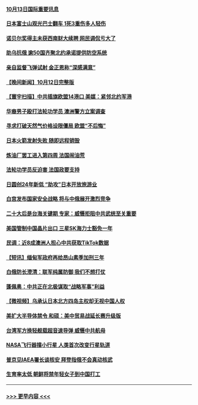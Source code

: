 #### [10月13日国际重要讯息](../pages/prog202/a103550363.md?t=10132050) 
#### [日本富士山观光巴士翻车 1死3重伤多人轻伤](../pages/prog202/a103550329.md?t=10132050) 
#### [诺贝尔奖得主未获西南财大续聘 网民调侃亏大了](../pages/prog202/a103550304.md?t=10132050) 
#### [助乌抗俄 逾50国齐聚北约承诺提供防空系统](../pages/prog202/a103550276.md?t=10132050) 
#### [亲自监督飞弹试射 金正恩称“深感满意”](../pages/prog202/a103550259.md?t=10132050) 
#### [【晚间新闻】10月12日完整版](../pages/prog202/a103550077.md?t=10132050) 
#### [【寰宇扫描】中共插旗欧盟14港口 美媒：紧邻北约军港](../pages/prog202/a103550109.md?t=10132050) 
#### [华裔男子殴打法轮功学员 澳洲警方立案调查](../pages/prog202/a103550123.md?t=10132050) 
#### [寻求打破天然气价格设限僵局 欧盟“不后悔”](../pages/prog202/a103549954.md?t=10132050) 
#### [日本火箭发射失败 随即远程销毁](../pages/prog202/a103549956.md?t=10132050) 
#### [炼油厂罢工进入第四周 法国闹油荒](../pages/prog202/a103549962.md?t=10132050) 
#### [法轮功学员反迫害 法国政要支持](../pages/prog202/a103549964.md?t=10132050) 
#### [日圆创24年新低 “助攻”日本开放旅游业](../pages/prog202/a103549972.md?t=10132050) 
#### [白宫发布国家安全战略 将与中俄展开激烈竞争](../pages/prog202/a103549723.md?t=10132050) 
#### [二十大后是台海关键期 专家：威慑拒阻中共武统至关重要](../pages/prog202/a103549764.md?t=10132050) 
#### [美国管制中国晶片出口 三星SK海力士豁免一年](../pages/prog202/a103549712.md?t=10132050) 
#### [民调：近8成澳洲人担心中共获取TikTok数据](../pages/prog202/a103549765.md?t=10132050) 
#### [【短讯】缅甸军政府再给昂山素季加刑三年](../pages/prog202/a103549714.md?t=10132050) 
#### [白俄防长澄清：联军纯属防御 我们不想打仗](../pages/prog202/a103549668.md?t=10132050) 
#### [蓬佩奥：中共正在北极谋取“战略军事”利益](../pages/prog202/a103549692.md?t=10132050) 
#### [【微视频】乌承认日本北方四岛主权却无视中国人权](../pages/prog202/a103549612.md?t=10132050) 
#### [美扩大半导体禁令 和硕：美中贸易战延长赛升级版](../pages/prog202/a103549599.md?t=10132050) 
#### [台湾军方换轻舰载超音速导弹 威慑中共航母](../pages/prog202/a103549574.md?t=10132050) 
#### [NASA飞行器撞小行星 人类首次改变行星轨道](../pages/prog202/a103549560.md?t=10132050) 
#### [普京见IAEA署长谈核安 拜登指俄不会真动核武](../pages/prog202/a103549543.md?t=10132050) 
#### [生育率太低 朝鲜将禁年轻女子到中国打工](../pages/prog202/a103549449.md?t=10132050) 

----
#### [ >>> 更早内容 <<< ](../indexes/prog202-earlier.md)
